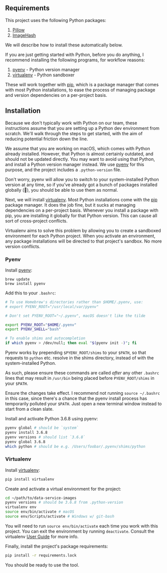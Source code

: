 ## Requirements

This project uses the following Python packages:

1. [Pillow](https://python-pillow.org/)
2. [ImageHash](https://github.com/JohannesBuchner/imagehash)

We will describe how to install these automatically below.

If you are just getting started with Python, before you do anything, I recommend installing the following programs, for workflow reasons:

1. [pyenv](https://github.com/pyenv/pyenv) - Python version manager
2. [virtualenv](https://virtualenv.pypa.io/en/stable/) - Python sandboxer

These will work together with [pip](https://pip.pypa.io/en/stable/), which is a package manager that comes with most Python installations, to ease the process of managing package and version dependencies on a per-project basis.


## Installation

Because we don't typically work with Python on our team, these instructions assume that you are setting up a Python dev environment from scratch. We'll walk through the steps to get started, with the aim of reducing potential friction down the line.

We assume that you are working on macOS, which comes with Python already installed. However, that Python is almost certainly outdated, and should not be updated directly. You may want to avoid using that Python, and install a Python version manager instead. We use [pyenv](https://github.com/pyenv/pyenv) for this purpose, and the project includes a `.python-version` file.

Don't worry, pyenv will allow you to switch to your system-installed Python version at any time, so if you've already got a bunch of packages installed globally (:grimacing:), you should be able to use them as normal.

Next, we will install [virtualenv](https://virtualenv.pypa.io/en/stable/). Most Python installations come with the [pip](https://pip.pypa.io/en/stable/) package manager. It does the job fine, but it sucks at managing dependencies on a per-project basis. Whenever you install a package with pip, you are installing it globally for that Python version. This can cause all sort of cross-project conflicts.

Virtualenv aims to solve this problem by allowing you to create a sandboxed environment for each Python project. When you activate an environment, any package installations will be directed to that project's sandbox. No more version conflicts.

### Pyenv

Install [pyenv](https://github.com/pyenv/pyenv):

```
brew update
brew install pyenv
```

Add this to your `.bashrc`:

```bash
# To use Homebrew's directories rather than $HOME/.pyenv, use:
# export PYENV_ROOT="/usr/local/var/pyenv"

# Don't set PYENV_ROOT="~/.pyenv", macOS doesn't like the tilde

export PYENV_ROOT="$HOME/.pyenv"
export PYENV_SHELL="bash"

# To enable shims and autocompletion
if which pyenv > /dev/null; then eval "$(pyenv init -)"; fi
```

Pyenv works by prepending `$PYENV_ROOT/shims` to your `$PATH`, so that requests to `python` etc. resolve in the shims directory, instead of with the system-installed Python.

As such, please ensure these commands are called _after_ any other `.bashrc` lines that may result in `/usr/bin` being placed before `PYENV_ROOT/shims` in your `$PATH`.

Ensure the changes take effect. I recommend not running `source ~/.bashrc` in this case, since there's a chance that the pyenv install process has temporarily polluted your `$PATH`. Just open a new terminal window instead to start from a clean slate.

Install and activate Python 3.6.8 using pyenv:

```bash
pyenv global # should be `system`
pyenv install 3.6.8
pyenv versions # should list `3.6.8`
pyenv global 3.6.8
which python # should be e.g. /Users/foobar/.pyenv/shims/python
```

### Virtualenv

Install [virtualenv](https://virtualenv.pypa.io/en/stable/):

```bash
pip install virtualenv
```

Create and activate a virtual environment for the project:

```bash
cd ~/path/to/data-service-images
pyenv versions # should be 3.6.8 from .python-version
virtualenv env
source env/bin/activate # macOS
source env/Scripts/activate # Windows w/ git-bash
```

You will need to run `source env/bin/activate` each time you work with this project. You can exit the environment by running `deactivate`. Consult the virtualenv [User Guide](https://virtualenv.pypa.io/en/stable/userguide/) for more info.

Finally, install the project's package requirements:

```bash
pip install -r requirements.lock
```

You should be ready to use the tool.
